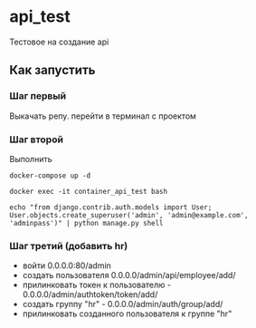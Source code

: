 # api_test
Тестовое на создание api

## Как запустить

### Шаг первый 
Выкачать репу.
перейти в терминал с проектом

### Шаг второй
Выполнить
```
docker-compose up -d
```
```
docker exec -it container_api_test bash
```
```
echo "from django.contrib.auth.models import User; User.objects.create_superuser('admin', 'admin@example.com', 'adminpass')" | python manage.py shell
```

### Шаг третий (добавить hr)
- войти 0.0.0.0:80/admin
- создать пользователя 0.0.0.0/admin/api/employee/add/
- прилинковать токен к пользователю - 0.0.0.0/admin/authtoken/token/add/
- создать группу "hr" - 0.0.0.0/admin/auth/group/add/
- прилинковать созданного пользователя к группе "hr"
